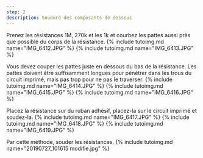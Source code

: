 ```yaml
---
step: 2
description: Soudure des composants de dessous
---
```


Prenez les résistances 1M, 270k et les 1k et courbez les pattes aussi près que possible du corps de la résistance.
{% include tutoimg.md name="IMG_6412.JPG" %}
{% include tutoimg.md name="IMG_6413.JPG" %}

Vous devez couper les pattes juste en dessous du bas de la résistance. Les pattes doivent être suffisamment longues pour pénétrer dans les trous du circuit imprimé, mais pas trop pour ne pas le traverser.
{% include tutoimg.md name="IMG_6414.JPG" %}
{% include tutoimg.md name="IMG_6415.JPG" %}
{% include tutoimg.md name="IMG_6416.JPG" %}

Placez la résistance sur du ruban adhésif, placez-la sur le circuit imprimé et soudez-la.
{% include tutoimg.md name="IMG_6417.JPG" %}
{% include tutoimg.md name="IMG_6418.JPG" %}
{% include tutoimg.md name="IMG_6419.JPG" %}

Par cette méthode, souder les résistances.
{% include tutoimg.md name="20190727_101615 modifie.jpg" %}
